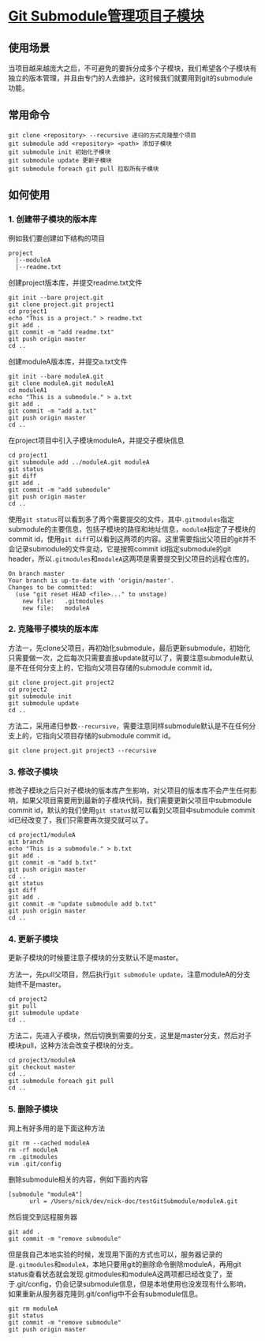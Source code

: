 # [Git Submodule管理项目子模块](https://www.cnblogs.com/nicksheng/p/6201711.html)

## 使用场景

当项目越来越庞大之后，不可避免的要拆分成多个子模块，我们希望各个子模块有独立的版本管理，并且由专门的人去维护，这时候我们就要用到git的submodule功能。

## 常用命令

```shell
git clone <repository> --recursive 递归的方式克隆整个项目
git submodule add <repository> <path> 添加子模块
git submodule init 初始化子模块
git submodule update 更新子模块
git submodule foreach git pull 拉取所有子模块
```

## 如何使用

### 1. 创建带子模块的版本库

例如我们要创建如下结构的项目

```
project
  |--moduleA
  |--readme.txt
```

创建project版本库，并提交readme.txt文件

```shell
git init --bare project.git
git clone project.git project1
cd project1
echo "This is a project." > readme.txt
git add .
git commit -m "add readme.txt"
git push origin master
cd ..
```

创建moduleA版本库，并提交a.txt文件

```shell
git init --bare moduleA.git
git clone moduleA.git moduleA1
cd moduleA1
echo "This is a submodule." > a.txt
git add .
git commit -m "add a.txt"
git push origin master
cd ..
```

在project项目中引入子模块moduleA，并提交子模块信息

```shell
cd project1
git submodule add ../moduleA.git moduleA
git status
git diff
git add .
git commit -m "add submodule"
git push origin master
cd ..
```

使用`git status`可以看到多了两个需要提交的文件，其中`.gitmodules`指定submodule的主要信息，包括子模块的路径和地址信息，`moduleA`指定了子模块的commit id，使用`git diff`可以看到这两项的内容。这里需要指出父项目的git并不会记录submodule的文件变动，它是按照commit id指定submodule的git header，所以`.gitmodules`和`moduleA`这两项是需要提交到父项目的远程仓库的。

```
On branch master
Your branch is up-to-date with 'origin/master'.
Changes to be committed:
  (use "git reset HEAD <file>..." to unstage)
	new file:   .gitmodules
	new file:   moduleA
```

### 2. 克隆带子模块的版本库

方法一，先clone父项目，再初始化submodule，最后更新submodule，初始化只需要做一次，之后每次只需要直接update就可以了，需要注意submodule默认是不在任何分支上的，它指向父项目存储的submodule commit id。

```shell
git clone project.git project2
cd project2
git submodule init
git submodule update
cd ..
```

方法二，采用递归参数`--recursive`，需要注意同样submodule默认是不在任何分支上的，它指向父项目存储的submodule commit id。

```shell
git clone project.git project3 --recursive
```

### 3. 修改子模块

修改子模块之后只对子模块的版本库产生影响，对父项目的版本库不会产生任何影响，如果父项目需要用到最新的子模块代码，我们需要更新父项目中submodule commit id，默认的我们使用`git status`就可以看到父项目中submodule commit id已经改变了，我们只需要再次提交就可以了。

```shell
cd project1/moduleA
git branch
echo "This is a submodule." > b.txt
git add .
git commit -m "add b.txt"
git push origin master
cd ..
git status
git diff
git add .
git commit -m "update submodule add b.txt"
git push origin master
cd ..
```

### 4. 更新子模块

更新子模块的时候要注意子模块的分支默认不是master。

方法一，先pull父项目，然后执行`git submodule update`，注意moduleA的分支始终不是master。

```shell
cd project2
git pull
git submodule update
cd ..
```

方法二，先进入子模块，然后切换到需要的分支，这里是master分支，然后对子模块pull，这种方法会改变子模块的分支。

```shell
cd project3/moduleA
git checkout master
cd ..
git submodule foreach git pull
cd ..
```

### 5. 删除子模块

网上有好多用的是下面这种方法

```shell
git rm --cached moduleA
rm -rf moduleA
rm .gitmodules
vim .git/config
```

删除submodule相关的内容，例如下面的内容

```
[submodule "moduleA"]
      url = /Users/nick/dev/nick-doc/testGitSubmodule/moduleA.git
```

然后提交到远程服务器

```shell
git add .
git commit -m "remove submodule"
```

但是我自己本地实验的时候，发现用下面的方式也可以，服务器记录的是`.gitmodules`和`moduleA`，本地只要用git的删除命令删除moduleA，再用git status查看状态就会发现.gitmodules和moduleA这两项都已经改变了，至于.git/config，仍会记录submodule信息，但是本地使用也没发现有什么影响，如果重新从服务器克隆则.git/config中不会有submodule信息。

```shell
git rm moduleA
git status
git commit -m "remove submodule"
git push origin master
```

